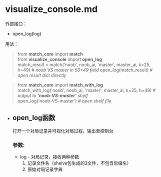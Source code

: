 # visualize_console.md

外部接口：
- open_log(log)

用法：
> from __match_core__ import __match__  
> from __visualize_console__ import __open_log__  
> match_result = match('noob', noob_ai, 'master', master_ai, k=25, h=49) _# noob VS master in 50*49 field_
> open_log(match_result) _# open result dict directly_

> from __match_core__ import __match_with_log__  
> match_with_log('noob', noob_ai, 'master', master_ai, k=25, h=49) _# output to __'noob-VS-master'__ shelf_  
> open_log('noob-VS-master') _# open shelf file_

- ## open_log函数

    打开一个对局记录并可视化对局过程，输出至控制台

    ### 参数:
    - log - 对局记录，接收两种参数
        1. 记录文件名（shelve包生成的3文件，不包含后缀名）
        2. 原始对局记录字典